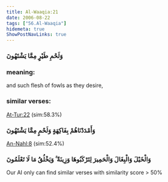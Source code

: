 ```yaml
---
title: Al-Waaqia:21
date: 2006-08-22
tags: ["56.Al-Waaqia"]
hidemeta: true 
ShowPostNavLinks: true 
---
```

### وَلَحْمِ طَيْرٍ مِمَّا يَشْتَهُونَ
### meaning: 
and such flesh of fowls as they desire,
### similar verses: 

[At-Tur:22](/52/22) (sim:58.3%)

### وَأَمْدَدْنَاهُمْ بِفَاكِهَةٍ وَلَحْمٍ مِمَّا يَشْتَهُونَ

[An-Nahl:8](/16/8) (sim:52.4%)

### وَالْخَيْلَ وَالْبِغَالَ وَالْحَمِيرَ لِتَرْكَبُوهَا وَزِينَةً ۚ وَيَخْلُقُ مَا لَا تَعْلَمُونَ

Our AI only can find similar verses with similarity score > 50% 



